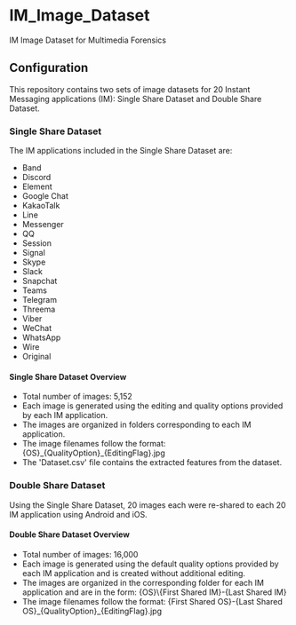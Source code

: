 # IM_Image_Dataset
IM Image Dataset for Multimedia Forensics

## Configuration
This repository contains two sets of image datasets for 20 Instant Messaging applications (IM): Single Share Dataset and Double Share Dataset.

### Single Share Dataset
The IM applications included in the Single Share Dataset are:

- Band
- Discord
- Element
- Google Chat
- KakaoTalk
- Line
- Messenger
- QQ
- Session
- Signal
- Skype
- Slack
- Snapchat
- Teams
- Telegram
- Threema
- Viber
- WeChat
- WhatsApp
- Wire
- Original

#### Single Share Dataset Overview
- Total number of images: 5,152
- Each image is generated using the editing and quality options provided by each IM application.
- The images are organized in folders corresponding to each IM application.
- The image filenames follow the format: {OS}\_{QualityOption}\_{EditingFlag}.jpg
- The 'Dataset.csv' file contains the extracted features from the dataset.

### Double Share Dataset
Using the Single Share Dataset, 20 images each were re-shared to each 20 IM application using Android and iOS.

#### Double Share Dataset Overview
- Total number of images: 16,000
- Each image is generated using the default quality options provided by each IM application and is created without additional editing.
- The images are organized in the corresponding folder for each IM application and are in the form: {OS}\\{First Shared IM}-{Last Shared IM}
- The image filenames follow the format: {First Shared OS}-{Last Shared OS}\_{QualityOption}\_{EditingFlag}.jpg
